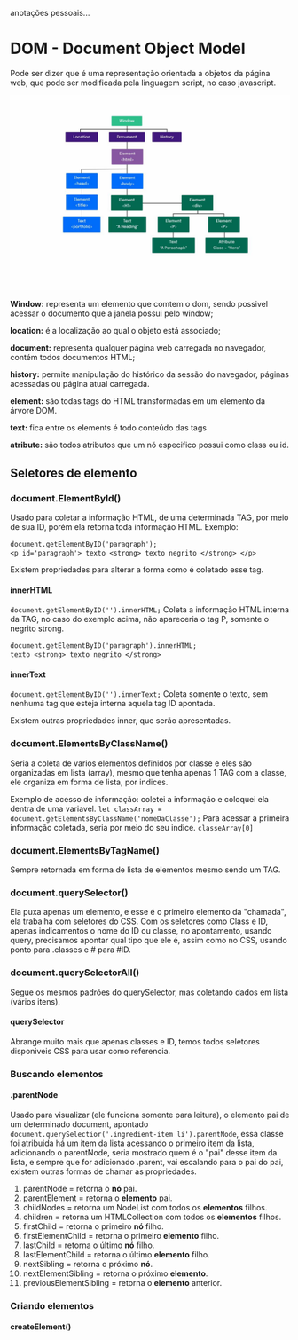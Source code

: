 anotações pessoais...
# DOM - Document Object Model

Pode ser dizer que é uma representação orientada a objetos da página web, que pode ser modificada pela linguagem script, no caso javascript.

![Estrutura DOM](./dom-estrutura.jpg)

**Window:** representa um elemento que comtem o dom, sendo possivel acessar o documento que a janela possui pelo window;

**location:** é a localização ao qual o objeto está associado;

**document:** representa qualquer página web carregada no navegador, contém todos documentos HTML;

**history:** permite manipulação do histórico da sessão do navegador, páginas acessadas ou página atual carregada.

**element:** são todas tags do HTML transformadas em um elemento da árvore DOM.

**text:** fica entre os elements é todo conteúdo das tags

**atribute:** são todos atributos que um nó especifico possui como class ou id.

## Seletores de elemento

### document.ElementById()

Usado para coletar a informação HTML, de uma determinada TAG, por meio de sua ID, porém ela retorna toda informação HTML.
Exemplo:
```
document.getElementByID('paragraph');
<p id='paragraph'> texto <strong> texto negrito </strong> </p>
```
Existem propriedades para alterar a forma como é coletado esse tag.

#### innerHTML
`document.getElementByID('').innerHTML;`
Coleta a informação HTML interna da TAG, no caso do exemplo acima, não apareceria o tag P, somente o negrito strong.
```
document.getElementByID('paragraph').innerHTML;
texto <strong> texto negrito </strong>
```

#### innerText
`document.getElementByID('').innerText;`
Coleta somente o texto, sem nenhuma tag que esteja interna aquela tag ID apontada.

Existem outras propriedades inner, que serão apresentadas.


### document.ElementsByClassName()

Seria a coleta de varios elementos definidos por classe e eles são organizadas em lista (array), mesmo que tenha apenas 1 TAG com a classe, ele organiza em forma de lista, por indices.

Exemplo de acesso de informação:
coletei a informação e coloquei ela dentra de uma variavel.
`let classArray = document.getElementsByClassName('nomeDaClasse');`
Para acessar a primeira informação coletada, seria por meio do seu indice.
`classeArray[0]`

### document.ElementsByTagName()

Sempre retornada em forma de lista de elementos mesmo sendo um TAG.

### document.querySelector()

Ela puxa apenas um elemento, e esse é o primeiro elemento da "chamada", ela trabalha com seletores do CSS.
Com os seletores como Class e ID, apenas indicamentos o nome do ID ou classe, no apontamento, usando query, precisamos apontar qual tipo que ele é, assim como no CSS, usando ponto para .classes e # para #ID.

### document.querySelectorAll()

Segue os mesmos padrões do querySelector, mas coletando dados em lista (vários itens).

#### querySelector

Abrange muito mais que apenas classes e ID, temos todos seletores disponiveis CSS para usar como referencia.

### Buscando elementos

#### .parentNode

Usado para visualizar (ele funciona somente para leitura), o elemento pai de um determinado document, apontado `document.querySelectior('.ingredient-item li').parentNode`, essa classe foi atribuida há um item da lista acessando o primeiro item da lista, adicionando o parentNode, seria mostrado quem é o "pai" desse item da lista, e sempre que for adicionado .parent, vai escalando para o pai do pai, existem outras formas de chamar as propriedades.

01. parentNode = retorna o **nó** pai.
02. parentElement = retorna o **elemento** pai.
03. childNodes = retorna um NodeList com todos os **elementos** filhos.
04. children = retorna um HTMLCollection com todos os **elementos** filhos.
05. firstChild = retorna o primeiro **nó** filho.
06. firstElementChild = retorna o primeiro **elemento** filho.
07. lastChild = retorna o último **nó** filho.
08. lastElementChild = retorna o último **elemento** filho.
09. nextSibling = retorna o próximo **nó**.
10. nextElementSibling = retorna o próximo **elemento**.
11. previousElementSibling = retorna o **elemento** anterior.

### Criando elementos

#### createElement()
